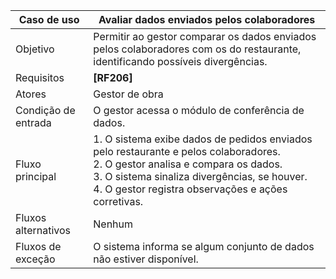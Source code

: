 | Caso de uso       | Avaliar dados enviados pelos colaboradores         |
|-------------------|----------------------------------------------------|
| Objetivo          | Permitir ao gestor comparar os dados enviados pelos colaboradores com os do restaurante, identificando possíveis divergências. |
| Requisitos        | **[RF206]**                                        |
| Atores            | Gestor de obra                                     |
| Condição de entrada | O gestor acessa o módulo de conferência de dados. |
| Fluxo principal   | 1. O sistema exibe dados de pedidos enviados pelo restaurante e pelos colaboradores.<br>2. O gestor analisa e compara os dados.<br>3. O sistema sinaliza divergências, se houver.<br>4. O gestor registra observações e ações corretivas. |
| Fluxos alternativos | Nenhum                                           |
| Fluxos de exceção | O sistema informa se algum conjunto de dados não estiver disponível. |
